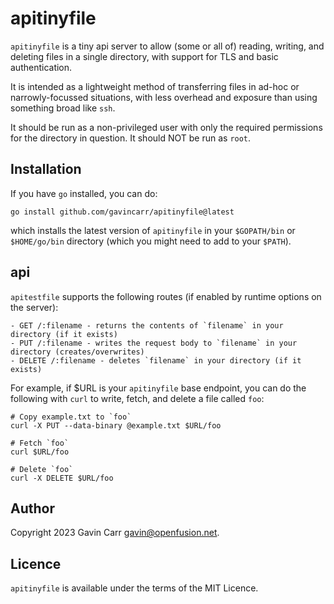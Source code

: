 
apitinyfile
===========

`apitinyfile` is a tiny api server to allow (some or all of) reading, writing,
and deleting files in a single directory, with support for TLS and basic
authentication.

It is intended as a lightweight method of transferring files in ad-hoc or
narrowly-focussed situations, with less overhead and exposure than using
something broad like `ssh`.

It should be run as a non-privileged user with only the required permissions
for the directory in question. It should NOT be run as `root`.


Installation
------------

If you have `go` installed, you can do:

    go install github.com/gavincarr/apitinyfile@latest

which installs the latest version of `apitinyfile` in your `$GOPATH/bin`
or `$HOME/go/bin` directory (which you might need to add to your `$PATH`).


api
---

`apitestfile` supports the following routes (if enabled by runtime options
on the server):

```
- GET /:filename - returns the contents of `filename` in your directory (if it exists)
- PUT /:filename - writes the request body to `filename` in your directory (creates/overwrites)
- DELETE /:filename - deletes `filename` in your directory (if it exists)
```

For example, if $URL is your `apitinyfile` base endpoint, you can do the following
with `curl` to write, fetch, and delete a file called `foo`:

```
# Copy example.txt to `foo`
curl -X PUT --data-binary @example.txt $URL/foo

# Fetch `foo`
curl $URL/foo

# Delete `foo`
curl -X DELETE $URL/foo
```


Author
------

Copyright 2023 Gavin Carr <gavin@openfusion.net>.


Licence
--------

`apitinyfile` is available under the terms of the MIT Licence.

